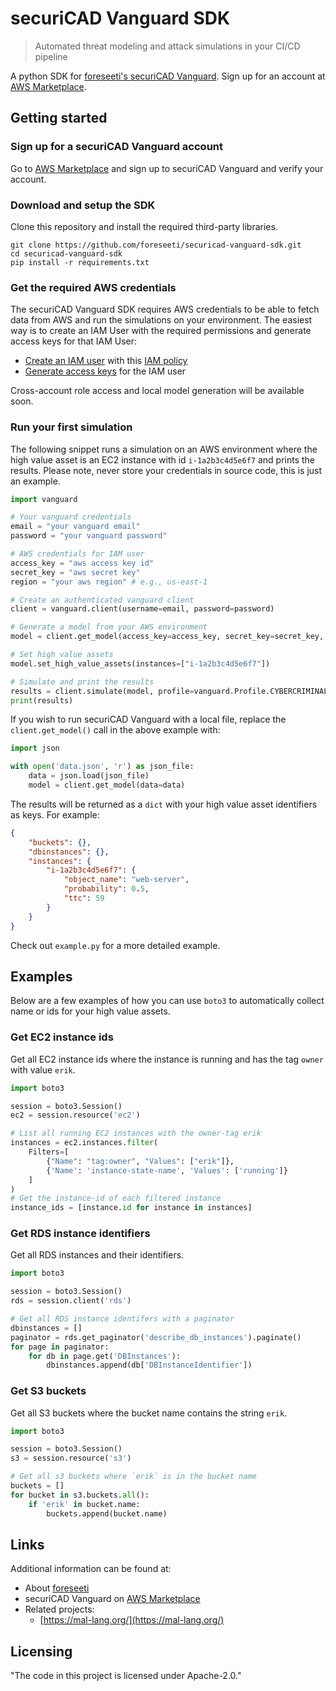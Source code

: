 # securiCAD Vanguard SDK
> Automated threat modeling and attack simulations in your CI/CD pipeline

A python SDK for [foreseeti's securiCAD Vanguard](https://foreseeti.com/securicad-vanguard-for-aws/). Sign up for an account at [AWS Marketplace](https://aws.amazon.com/marketplace/pp/B08424ZMPS).

## Getting started

### Sign up for a securiCAD Vanguard account
Go to [AWS Marketplace](https://aws.amazon.com/marketplace/pp/B08424ZMPS) and sign up to securiCAD Vanguard and verify your account.

### Download and setup the SDK
Clone this repository and install the required third-party libraries.
```shell
git clone https://github.com/foreseeti/securicad-vanguard-sdk.git
cd securicad-vanguard-sdk
pip install -r requirements.txt
```

### Get the required AWS credentials
The securiCAD Vanguard SDK requires AWS credentials to be able to fetch data from AWS and run the simulations on your environment. The easiest way is to create an IAM User with the required permissions and generate access keys for that IAM User:
* [Create an IAM user](https://docs.aws.amazon.com/IAM/latest/UserGuide/id_users_create.html) with this [IAM policy](https://vanguard.securicad.com/iam_policy.json)
* [Generate access keys](https://docs.aws.amazon.com/IAM/latest/UserGuide/id_credentials_access-keys.html) for the IAM user

Cross-account role access and local model generation will be available soon.

### Run your first simulation
The following snippet runs a simulation on an AWS environment where the high value asset is an EC2 instance with id `i-1a2b3c4d5e6f7` and prints the results. Please note, never store your credentials in source code, this is just an example.
```python
import vanguard

# Your vanguard credentials
email = "your vanguard email"
password = "your vanguard password"

# AWS credentials for IAM user 
access_key = "aws access key id"
secret_key = "aws secret key"
region = "your aws region" # e.g., us-east-1

# Create an authenticated vanguard client
client = vanguard.client(username=email, password=password)

# Generate a model from your AWS environment
model = client.get_model(access_key=access_key, secret_key=secret_key, region=region)

# Set high value assets
model.set_high_value_assets(instances=["i-1a2b3c4d5e6f7"])

# Simulate and print the results
results = client.simulate(model, profile=vanguard.Profile.CYBERCRIMINAL)
print(results)

```

If you wish to run securiCAD Vanguard with a local file, replace the `client.get_model()` call in the above example with:

```python
import json

with open('data.json', 'r') as json_file:
    data = json.load(json_file)
    model = client.get_model(data=data)

```

The results will be returned as a `dict` with your high value asset identifiers as keys. For example:
```json
{
    "buckets": {},
    "dbinstances": {},
    "instances": {
        "i-1a2b3c4d5e6f7": {
            "object_name": "web-server",
            "probability": 0.5,
            "ttc": 59
        }
    }
}
```
Check out `example.py` for a more detailed example.

## Examples
Below are a few examples of how you can use `boto3` to automatically collect name or ids for your high value assets.

### Get EC2 instance ids
Get all EC2 instance ids where the instance is running and has the tag `owner` with value `erik`.

```python
import boto3

session = boto3.Session()
ec2 = session.resource('ec2')

# List all running EC2 instances with the owner-tag erik
instances = ec2.instances.filter(
    Filters=[
        {"Name": "tag:owner", "Values": ["erik"]},
        {'Name': 'instance-state-name', 'Values': ['running']}
    ]
)
# Get the instance-id of each filtered instance
instance_ids = [instance.id for instance in instances]

```

### Get RDS instance identifiers
Get all RDS instances and their identifiers.

```python
import boto3

session = boto3.Session()
rds = session.client('rds')

# Get all RDS instance identifers with a paginator
dbinstances = []
paginator = rds.get_paginator('describe_db_instances').paginate()
for page in paginator:
    for db in page.get('DBInstances'):
        dbinstances.append(db['DBInstanceIdentifier'])

```

### Get S3 buckets
Get all S3 buckets where the bucket name contains the string `erik`.

```python
import boto3

session = boto3.Session()
s3 = session.resource('s3')

# Get all s3 buckets where `erik` is in the bucket name
buckets = []
for bucket in s3.buckets.all():
    if 'erik' in bucket.name:
        buckets.append(bucket.name)

```

## Links

Additional information can be found at:

- About [foreseeti](https://foreseeti.com/)
- securiCAD Vanguard on [AWS Marketplace](https://aws.amazon.com/marketplace/pp/foreseeti-securiCAD-Vanguard/B08424ZMPS)
- Related projects:
  - [https://mal-lang.org/](https://mal-lang.org/)

## Licensing

"The code in this project is licensed under Apache-2.0."
